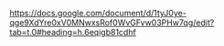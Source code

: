 https://docs.google.com/document/d/1tyJ0ye-qge9XdYre0xV0MNwxsRof0WvGFvw03PHw7qg/edit?tab=t.0#heading=h.6eqigb81cdhf